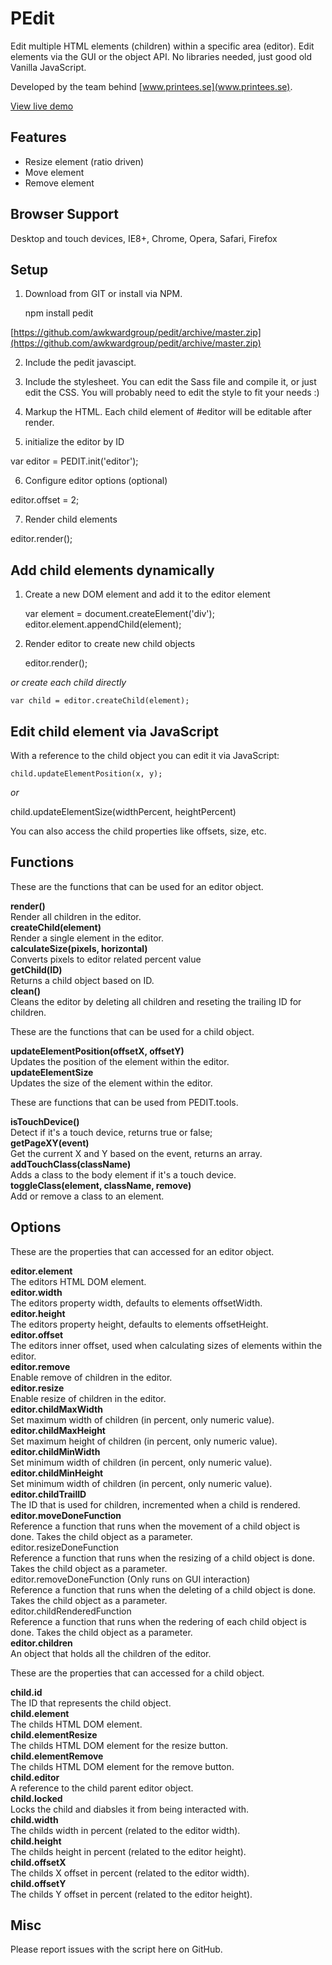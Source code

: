 PEdit
=====
Edit multiple HTML elements (children) within a specific area (editor). Edit elements via the GUI or the object API. No libraries needed, just good old Vanilla JavaScript.

Developed by the team behind [www.printees.se](www.printees.se).

[View live demo](http://awkwardcloud.com/pedit/)

## Features
- Resize element (ratio driven)
- Move element
- Remove element

## Browser Support
Desktop and touch devices, IE8+, Chrome, Opera, Safari, Firefox

## Setup
1. Download from GIT or install via NPM.

    npm install pedit

[https://github.com/awkwardgroup/pedit/archive/master.zip](https://github.com/awkwardgroup/pedit/archive/master.zip)

2. Include the pedit javascipt.<br>

    <script src="javascripts/pedit.min.js"></script>

3. Include the stylesheet. You can edit the Sass file and compile it, or just edit the CSS. You will probably need to edit the style to fit your needs :)<br>

    <link rel="stylesheet" type="text/css" href="stylesheets/style.css">

4. Markup the HTML. Each child element of #editor will be editable after render.<br>

    <div id="editor">
      <div></div>
    </div>

5. initialize the editor by ID<br>

  var editor = PEDIT.init('editor');

6. Configure editor options (optional)<br>

  editor.offset = 2;

7. Render child elements<br>
  
  editor.render();

## Add child elements dynamically
1. Create a new DOM element and add it to the editor element<br>
    
    var element = document.createElement('div');
    editor.element.appendChild(element);

2. Render editor to create new child objects<br>
  
    editor.render();

_or create each child directly_

    var child = editor.createChild(element);

## Edit child element via JavaScript
With a reference to the child object you can edit it via JavaScript:<br>

    child.updateElementPosition(x, y);

_or_

  child.updateElementSize(widthPercent, heightPercent)

You can also access the child properties like offsets, size, etc.

## Functions
These are the functions that can be used for an editor object.

**render()**<br>
Render all children in the editor.<br>
**createChild(element)**<br>
Render a single element in the editor.<br>
**calculateSize(pixels, horizontal)**<br>
Converts pixels to editor related percent value<br>
**getChild(ID)**<br>
Returns a child object based on ID.<br>
**clean()**<br>
Cleans the editor by deleting all children and reseting the trailing ID for children.

These are the functions that can be used for a child object.

**updateElementPosition(offsetX, offsetY)**<br>
Updates the position of the element within the editor.<br>
**updateElementSize**<br>
Updates the size of the element within the editor.<br>


These are functions that can be used from PEDIT.tools.

**isTouchDevice()**<br>
Detect if it's a touch device, returns true or false;<br>
**getPageXY(event)**<br>
Get the current X and Y based on the event, returns an array.<br>
**addTouchClass(className)**<br>
Adds a class to the body element if it's a touch device.<br>
**toggleClass(element, className, remove)**<br>
Add or remove a class to an element.

## Options
These are the properties that can accessed for an editor object.

**editor.element**<br>
The editors HTML DOM element.<br>
**editor.width**<br>
The editors property width, defaults to elements offsetWidth.<br>
**editor.height**<br>
The editors property height, defaults to elements offsetHeight.<br>
**editor.offset**<br>
The editors inner offset, used when calculating sizes of elements within the editor.<br>
**editor.remove**<br>
Enable remove of children in the editor.<br>
**editor.resize**<br>
Enable resize of children in the editor.<br>
**editor.childMaxWidth**<br>
Set maximum width of children (in percent, only numeric value).<br>
**editor.childMaxHeight**<br>
Set maximum height of children (in percent, only numeric value).<br>
**editor.childMinWidth**<br>
Set minimum width of children (in percent, only numeric value).<br>
**editor.childMinHeight**<br>
Set minimum width of children (in percent, only numeric value).<br>
**editor.childTrailID**<br>
The ID that is used for children, incremented when a child is rendered.<br>
**editor.moveDoneFunction**<br>
Reference a function that runs when the movement of a child object is done. Takes the child object as a parameter.<br>
editor.resizeDoneFunction<br>
Reference a function that runs when the resizing of a child object is done. Takes the child object as a parameter.<br>
editor.removeDoneFunction (Only runs on GUI interaction)<br>
Reference a function that runs when the deleting of a child object is done. Takes the child object as a parameter.<br>
editor.childRenderedFunction<br>
Reference a function that runs when the redering of each child object is done. Takes the child object as a parameter.<br>
**editor.children**<br>
An object that holds all the children of the editor.

These are the properties that can accessed for a child object.

**child.id**<br>
The ID that represents the child object.<br>
**child.element**<br>
The childs HTML DOM element.<br>
**child.elementResize**<br>
The childs HTML DOM element for the resize button.<br>
**child.elementRemove**<br>
The childs HTML DOM element for the remove button.<br>
**child.editor**<br>
A reference to the child parent editor object.<br>
**child.locked**<br>
Locks the child and diabsles it from being interacted with.<br>
**child.width**<br>
The childs width in percent (related to the editor width).<br>
**child.height**<br>
The childs height in percent (related to the editor height).<br>
**child.offsetX**<br>
The childs X offset in percent (related to the editor width).<br>
**child.offsetY**<br>
The childs Y offset in percent (related to the editor height).

## Misc
Please report issues with the script here on GitHub.
